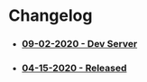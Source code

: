 
# Changelog


- ### [09-02-2020 - Dev Server](./release/panther-form-20-09-02.md)

- ### [04-15-2020 - Released](release/panther-form-20-04-15.md)